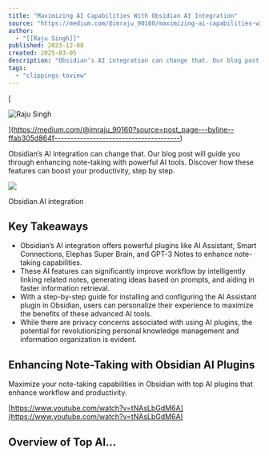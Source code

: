 ```yaml
---
title: "Maximizing AI Capabilities With Obsidian AI Integration"
source: "https://medium.com/@imraju_90160/maximizing-ai-capabilities-with-obsidian-ai-integration-ffab305d864f"
author:
  - "[[Raju Singh]]"
published: 2023-12-08
created: 2025-03-05
description: "Obsidian’s AI integration can change that. Our blog post will guide you through enhancing note-taking with powerful AI tools. Discover how these features can boost your productivity, step by step…"
tags:
  - "clippings toview"
---
```

[

![Raju Singh](https://miro.medium.com/v2/resize:fill:88:88/1*zU3SB1EA1uHzK-aae8a4IA.jpeg)

](https://medium.com/@imraju_90160?source=post_page---byline--ffab305d864f---------------------------------------)

Obsidian’s AI integration can change that. Our blog post will guide you through enhancing note-taking with powerful AI tools. Discover how these features can boost your productivity, step by step.

![](https://miro.medium.com/v2/resize:fit:700/1*Apr_IfoQA9pm0MZhUm7U3g.png)

Obsidian AI integration

## Key Takeaways

- Obsidian’s AI integration offers powerful plugins like AI Assistant, Smart Connections, Elephas Super Brain, and GPT-3 Notes to enhance note-taking capabilities.
- These AI features can significantly improve workflow by intelligently linking related notes, generating ideas based on prompts, and aiding in faster information retrieval.
- With a step-by-step guide for installing and configuring the AI Assistant plugin in Obsidian, users can personalize their experience to maximize the benefits of these advanced AI tools.
- While there are privacy concerns associated with using AI plugins, the potential for revolutionizing personal knowledge management and information organization is evident.

## Enhancing Note-Taking with Obsidian AI Plugins

Maximize your note-taking capabilities in Obsidian with top AI plugins that enhance workflow and productivity.

[https://www.youtube.com/watch?v=tNAsLbGdM6A](https://www.youtube.com/watch?v=tNAsLbGdM6A)

## Overview of Top AI…